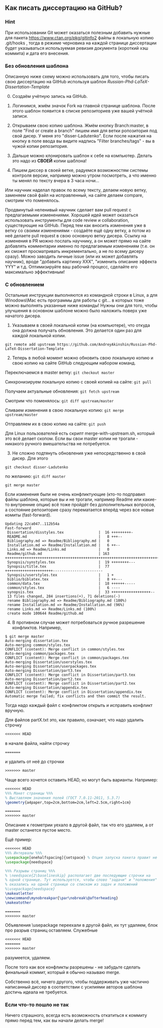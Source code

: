 ## Как писать диссертацию на GitHub?

### Hint

При использовании Git может оказаться полезным добавить нужные для пакета
https://www.ctan.org/pkg/gitinfo2 файлы в локальную копию .git/hooks , тогда в режиме черновика на каждой странице диссертации будет указываться используемая ревизия документа (короткий хэш коммита) и дата его внесения.

### Без обновления шаблона

Описанную ниже схему можно использовать для того, чтобы писать свою
диссертацию на GitHub используя шаблон
*Russian-Phd-LaTeX-Dissertation-Template*

0) Создаём учётную запись на GitHub.

1) Логинимся, жмём значок Fork на главной странице шаблона. После
этого шаблон появится в списке репозиториев уже вашей учётной
записи.

2) Открываем свою копию шаблона. Жмём кнопку Branch:master, в поле
"Find or create a branch" пишем имя для ветки ропозитория под свой
дисер. У меня это "disser-Ladutenko". Если после нажатия на кнопку в
поле ввода вы видите надпись "Filter branches/tags" - вы в чужой копии
репозитория.

3) Дальше можно клонировать шаблон к себе на компьютер. Делать это
надо из **СВОЕЙ** копии шаблона!

4) Пишем диссер в своей ветке, радуемся возможностям системы контроля
версии, например можно утром посмотреть, а что именно ты менял по
тексту вчера в 3 часа ночи...

Или научник наделал правок по всему тексту, делаем новую ветку,
заменяем свой файл на исправленный, на сайте делаем compare,
смотрим что поменялось.

Продвинутый неленивый научник сделает вам pull request с
предлагаемыми изменениями. Хорошей идей может оказаться использовать
инструменты для code review и collaboration, существующие на GitHub. Перед тем как
вносить изменения уже в ветку со своими изменениями - создаёте ещё одну ветку,
а потом из неё делаете pull request в свою основную ветку дисера.
Ссылку на изменения в PR можно послать научнику, а он может прямо на
сайте добавлять комментарии именно по предлагаемым изменениям (т.е. он их сможет
просматривать инкрементально, а не по всему дисеру сразу). Можно заводить
личные issue (или их может добавлять научник), вроде "добавить картинку XXX",
"изменить описание эффекта YYY" и т.д. Оптимизируйте ваш рабочий процесс,
сделайте его максимально эффективным!

### С обновлением

Остальные инструкции выполняются из командной строки в Linux, а для
Winodows\Mac есть программы для работы с git... в которых тоже можно
выполнять указанные ниже команды! Нужны они для того, чтобы улучшения
в основном шаблоне можно было наложить поверх уже начатого дисера.

1) Указываем в своей локальной копии (на компьютере), что откуда она
должна получать обновления. Это делается один раз для каждой локальной
копии.

`git remote add upstream https://github.com/AndreyAkinshin/Russian-Phd-LaTeX-Dissertation-Template`

2) Теперь в любой момент можно обновить свою локальную копию и свою
копию на сайте GitHub следующим набором команд.

Переключаемся в master ветку: `git checkout master`

Синхронизируем локальную копию с своей копией на сайте: `git pull`

Получаем актуальные обновления: `git fetch upstream`

Смотрим что поменялось: `git diff upstream/master`

Сливаем изменения в свою локальную копию: `git merge upstream/master`

Отправляем их в свою копию на сайте: `git push`

Для Linux пользователей есть скрипт merge-with-upstream.sh, который
это всё делает скопом. Если вы свои master копии не трогали - никакого
ручного вмешательства не потребуется.

3) Не сложно подтянуть обновления уже непосредственно в свой дисер. Для этого

`git checkout disser-Ladutenko`

по желанию: `git diff master`

`git merge master`

Если изменения были не очень конфликтующие (кто-то подправил файлы
шаблона, которые вы и не трогали, например Readme или какие-то
внутренние опции) всё тоже пройдёт без дополнительных вопросов, а
состояние репозиторие сразу перематается вперёд через все новые комиты
(fast-forward).

```
Updating 22ca047..112b54a
Fast-forward
 Dissertation/disstyles.tex                |  16 +++++++++-
 README.md                                 |   8 +++--
 Bibliography.md => Readme/Bibliography.md |   0
 Installation.md => Readme/Installation.md |   6 ++--
 Links.md => Readme/Links.md               |   0
 Readme/github.md                          | 163 +++++++++++++++++++++++++++++++++++++++++++++++++++++++++++++++++++++++++++++++++++++++++++++++
 Synopsis/synstyles.tex                    |  19 ++++++++---
 Synopsis/title.tex                        |  77 ++++++++++++++++++++++-----------------------
 Synopsis/userstyles.tex                   |   1 +
 biblio/biblatex.tex                       |   8 ++---
 common/data.tex                           |  18 ++++++-----
 common/styles.tex                         |   6 ----
 synopsis.tex                              |  33 ++++++++++++++++++--
 13 files changed, 284 insertions(+), 71 deletions(-)
 rename Bibliography.md => Readme/Bibliography.md (100%)
 rename Installation.md => Readme/Installation.md (96%)
 rename Links.md => Readme/Links.md (100%)
 create mode 100644 Readme/github.md
```

4) В противном случае может потребоваться ручное разрешение конфликтов. Например,

```
$ git merge master
Auto-merging dissertation.tex
Auto-merging common/styles.tex
CONFLICT (content): Merge conflict in common/styles.tex
Auto-merging common/packages.tex
CONFLICT (content): Merge conflict in common/packages.tex
Auto-merging Dissertation/userstyles.tex
Auto-merging Dissertation/userpackages.tex
Auto-merging Dissertation/part3.tex
CONFLICT (content): Merge conflict in Dissertation/part3.tex
Auto-merging Dissertation/part2.tex
CONFLICT (content): Merge conflict in Dissertation/part2.tex
Auto-merging Dissertation/appendix.tex
CONFLICT (content): Merge conflict in Dissertation/appendix.tex
Automatic merge failed; fix conflicts and then commit the result.
```

Тогда надо каждый файл с конфликтом открыть и исправить конфликт вручную.

Для файлов partX.txt это, как правило, означает, что надо удалить строчку

``` tex
<<<<<<< HEAD
```
в начале файла, найти строчку
``` tex
=======
```
и удалить от неё до строчки
``` tex
>>>>>>> master
```

Чаще всего хочется оставить HEAD, но могут быть варианты. Например:

``` tex
<<<<<<< HEAD
%%% Макет страницы %%%
% Выставляем значения полей (ГОСТ 7.0.11-2011, 5.3.7)
\geometry{a4paper,top=2cm,bottom=2cm,left=2.5cm,right=1cm}

=======
>>>>>>> master
```

Описание к геометрии уехало в другой файл, так что его удаляем, а от master останется пустое место.

Ещё пример:

``` tex
<<<<<<< HEAD
%%% Интервалы %%%
\usepackage[onehalfspacing]{setspace} % Опция запуска пакета правит не только интервалы в обычном тексте, но и формульные
\usepackage{needspace}

%%% Разрывы страниц %%%
% \needspace{2\baselineskip} располагает две последующие строчки на
% одной странице. Тут используется, чтобы слово "задачи" и "положения"
% оказались на одной странице со списком из задач и положений
%\usepackage{needspace}
\makeatletter
\newcommand\mynobreakpar{\par\nobreak\@afterheading}
\makeatother

=======
>>>>>>> master
```

Объявления \usepackage переехали в другой файл, их тут удаляем, блок про разрыв страниц оставляем. Служебные

``` tex
<<<<<<< HEAD
=======
>>>>>>> master
```

разумеется, удаляем.

После того как все конфликты разрешены - не забудьте сделать финальный
коммит, который я обычно называю merge.

Собственно всё, ничего другого, чтобы поддерживать уже частично написанный диссер в соответствии с усилиями авторов шаблона достичь идеала не требуется.

### Если что-то пошло не так

Ничего страшного, всегда есть возможность откатиться к коммиту прямо
перед тем, как вы начали делать merge!
